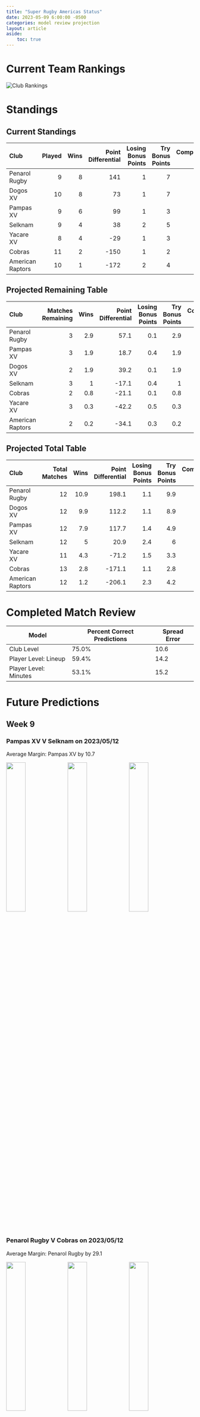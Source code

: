 ```yaml
---  
title: "Super Rugby Americas Status"  
date: 2023-05-09 6:00:00 -0500  
categories: model review projection  
layout: article  
aside:  
    toc: true  
---
```

# Current Team Rankings


![Club Rankings](plots/rankings_Super-Rugby-Americas-2022.png)
# Standings

## Current Standings


| Club             |   Played |   Wins |   Point Differential |   Losing Bonus Points |   Try Bonus Points |   Competition Points |
|:-----------------|---------:|-------:|---------------------:|----------------------:|-------------------:|---------------------:|
| Penarol Rugby    |        9 |      8 |                  141 |                     1 |                  7 |                   40 |
| Dogos XV         |       10 |      8 |                   73 |                     1 |                  7 |                   40 |
| Pampas XV        |        9 |      6 |                   99 |                     1 |                  3 |                   28 |
| Selknam          |        9 |      4 |                   38 |                     2 |                  5 |                   23 |
| Yacare XV        |        8 |      4 |                  -29 |                     1 |                  3 |                   20 |
| Cobras           |       11 |      2 |                 -150 |                     1 |                  2 |                   11 |
| American Raptors |       10 |      1 |                 -172 |                     2 |                  4 |                   10 |



## Projected Remaining Table


| Club             |   Matches Remaining |   Wins |   Point Differential |   Losing Bonus Points |   Try Bonus Points |   Competition Points |
|:-----------------|--------------------:|-------:|---------------------:|----------------------:|-------------------:|---------------------:|
| Penarol Rugby    |                   3 |    2.9 |                 57.1 |                   0.1 |                2.9 |                 14.5 |
| Pampas XV        |                   3 |    1.9 |                 18.7 |                   0.4 |                1.9 |                 10   |
| Dogos XV         |                   2 |    1.9 |                 39.2 |                   0.1 |                1.9 |                  9.5 |
| Selknam          |                   3 |    1   |                -17.1 |                   0.4 |                1   |                  5.3 |
| Cobras           |                   2 |    0.8 |                -21.1 |                   0.1 |                0.8 |                  4.2 |
| Yacare XV        |                   3 |    0.3 |                -42.2 |                   0.5 |                0.3 |                  1.9 |
| American Raptors |                   2 |    0.2 |                -34.1 |                   0.3 |                0.2 |                  1.3 |



## Projected Total Table


| Club             |   Total Matches |   Wins |   Point Differential |   Losing Bonus Points |   Try Bonus Points |   Competition Points |
|:-----------------|----------------:|-------:|---------------------:|----------------------:|-------------------:|---------------------:|
| Penarol Rugby    |              12 |   10.9 |                198.1 |                   1.1 |                9.9 |                 54.5 |
| Dogos XV         |              12 |    9.9 |                112.2 |                   1.1 |                8.9 |                 49.5 |
| Pampas XV        |              12 |    7.9 |                117.7 |                   1.4 |                4.9 |                 38   |
| Selknam          |              12 |    5   |                 20.9 |                   2.4 |                6   |                 28.3 |
| Yacare XV        |              11 |    4.3 |                -71.2 |                   1.5 |                3.3 |                 21.9 |
| Cobras           |              13 |    2.8 |               -171.1 |                   1.1 |                2.8 |                 15.2 |
| American Raptors |              12 |    1.2 |               -206.1 |                   2.3 |                4.2 |                 11.3 |



# Completed Match Review


| Model | Percent Correct Predictions | Spread Error |
| ------ | ------ | ------ |
| Club Level | 75.0% | 10.6 |
| Player Level: Lineup | 59.4% | 14.2 |
| Player Level: Minutes | 53.1% | 15.2 |


# Future Predictions

## Week 9

### Pampas XV V Selknam on 2023/05/12


Average Margin: Pampas XV by 10.7

<p float="left">
<img src="plots/performances_Pampas XV_V_Selknam_9.png" width="32%" />
<img src="plots/resultbar_Pampas XV_V_Selknam_9.png" width="32%" />
<img src="plots/spreads_Pampas XV_V_Selknam_9.png" width="32%" />
</p>

### Penarol Rugby V Cobras on 2023/05/12


Average Margin: Penarol Rugby by 29.1

<p float="left">
<img src="plots/performances_Penarol Rugby_V_Cobras_9.png" width="32%" />
<img src="plots/resultbar_Penarol Rugby_V_Cobras_9.png" width="32%" />
<img src="plots/spreads_Penarol Rugby_V_Cobras_9.png" width="32%" />
</p>

### Yacare XV V Dogos XV on 2023/05/12


Average Margin: Dogos XV by 12.6

<p float="left">
<img src="plots/performances_Yacare XV_V_Dogos XV_9.png" width="32%" />
<img src="plots/resultbar_Yacare XV_V_Dogos XV_9.png" width="32%" />
<img src="plots/spreads_Yacare XV_V_Dogos XV_9.png" width="32%" />
</p>

## Week 10

### Penarol Rugby V Pampas XV on 2023/05/19


Average Margin: Penarol Rugby by 10.6

<p float="left">
<img src="plots/performances_Penarol Rugby_V_Pampas XV_10.png" width="32%" />
<img src="plots/resultbar_Penarol Rugby_V_Pampas XV_10.png" width="32%" />
<img src="plots/spreads_Penarol Rugby_V_Pampas XV_10.png" width="32%" />
</p>

### Selknam V Yacare XV on 2023/05/20


Average Margin: Selknam by 11.1

<p float="left">
<img src="plots/performances_Selknam_V_Yacare XV_10.png" width="32%" />
<img src="plots/resultbar_Selknam_V_Yacare XV_10.png" width="32%" />
<img src="plots/spreads_Selknam_V_Yacare XV_10.png" width="32%" />
</p>

### Dogos XV V American Raptors on 2023/05/21


Average Margin: Dogos XV by 27.1

<p float="left">
<img src="plots/performances_Dogos XV_V_American Raptors_10.png" width="32%" />
<img src="plots/resultbar_Dogos XV_V_American Raptors_10.png" width="32%" />
<img src="plots/spreads_Dogos XV_V_American Raptors_10.png" width="32%" />
</p>

## Week 11

### Penarol Rugby V Selknam on 2023/05/26


Average Margin: Penarol Rugby by 17.9

<p float="left">
<img src="plots/performances_Penarol Rugby_V_Selknam_11.png" width="32%" />
<img src="plots/resultbar_Penarol Rugby_V_Selknam_11.png" width="32%" />
<img src="plots/spreads_Penarol Rugby_V_Selknam_11.png" width="32%" />
</p>

### Pampas XV V Yacare XV on 2023/05/26


Average Margin: Pampas XV by 19.0

<p float="left">
<img src="plots/performances_Pampas XV_V_Yacare XV_11.png" width="32%" />
<img src="plots/resultbar_Pampas XV_V_Yacare XV_11.png" width="32%" />
<img src="plots/spreads_Pampas XV_V_Yacare XV_11.png" width="32%" />
</p>

### Cobras V American Raptors on 2023/05/27


Average Margin: Cobras by 7.6

<p float="left">
<img src="plots/performances_Cobras_V_American Raptors_11.png" width="32%" />
<img src="plots/resultbar_Cobras_V_American Raptors_11.png" width="32%" />
<img src="plots/spreads_Cobras_V_American Raptors_11.png" width="32%" />
</p>
